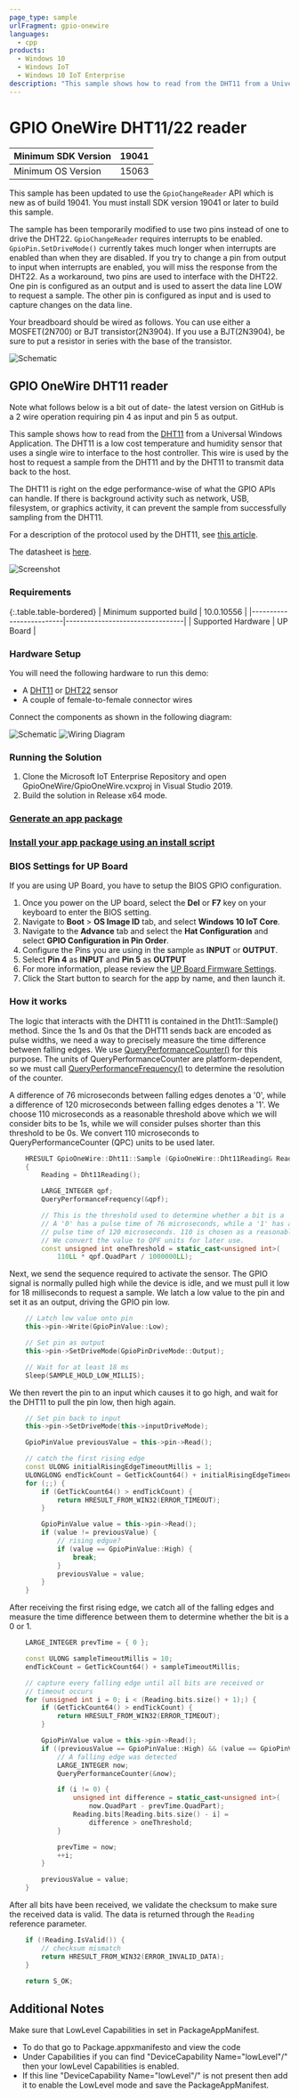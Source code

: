 ```yaml
---
page_type: sample
urlFragment: gpio-onewire
languages:
  - cpp
products:
  - Windows 10
  - Windows IoT
  - Windows 10 IoT Enterprise
description: "This sample shows how to read from the DHT11 from a Universal Windows Application for Windows 10 IoT Enterprise."
---
```


# GPIO OneWire DHT11/22 reader

| Minimum SDK Version | 19041 |
|---------------------|-------|
| Minimum OS Version  | 15063 |

This sample has been updated to use the `GpioChangeReader` API which is new as of build 19041. You must install SDK version 19041 or later to build this sample.

The sample has been temporarily modified to use two pins instead of one to drive the DHT22. `GpioChangeReader` requires interrupts to be enabled. 
`GpioPin.SetDriveMode()` currently takes much longer when interrupts are enabled than when they are disabled. 
If you try to change a pin from output to input when interrupts are enabled, you will miss the response from the DHT22.
As a workaround, two pins are used to interface with the DHT22.
One pin is configured as an output and is used to assert the data line LOW to request a sample. 
The other pin is configured as input and is used to capture changes on the data line.

Your breadboard should be wired as follows. You can use either a MOSFET(2N700) or BJT transistor(2N3904). 
If you use a BJT(2N3904), be sure to put a resistor in series with the base of the transistor.

![Schematic](../../../Resources/schematic.png)

## GPIO OneWire DHT11 reader

Note what follows below is a bit out of date-  the latest version on GitHub is a 2 wire operation requiring pin 4 as input and pin 5 as output.

This sample shows how to read from the [DHT11](https://www.adafruit.com/product/386) from a Universal Windows Application. 
The DHT11 is a low cost temperature and humidity sensor that uses a single wire to interface to the host controller.
This wire is used by the host to request a sample from the DHT11 and by the DHT11 to transmit data back to the host.

The DHT11 is right on the edge performance-wise of what the GPIO APIs can handle. 
If there is background activity such as network, USB, filesystem, or graphics activity, it can prevent the sample from successfully sampling from the DHT11.

For a description of the protocol used by the DHT11, see [this article](http://embedded-lab.com/blog/?p=4333). 

The datasheet is [here](http://akizukidenshi.com/download/ds/aosong/DHT11.pdf).

![Screenshot](../../../Resources/GpioOneWireScreen1.png)

### Requirements

{:.table.table-bordered}
| Minimum supported build | 10.0.10556                      |
|-------------------------|---------------------------------|
| Supported Hardware      | UP Board |

### Hardware Setup

You will need the following hardware to run this demo:

 * A [DHT11](https://www.adafruit.com/product/386) or [DHT22](http://www.adafruit.com/products/385) sensor
 * A couple of female-to-female connector wires

Connect the components as shown in the following diagram:

![Schematic](../../../Resources/GpioOneWireSchematic.png)
![Wiring Diagram](../../../Resources/GpioOneWireFritz.png)

### Running the Solution

 1. Clone the Microsoft IoT Enterprise Repository and open GpioOneWire/GpioOneWire.vcxproj in Visual Studio 2019.
 2. Build the solution in Release x64 mode.

### [Generate an app package](https://docs.microsoft.com/windows/msix/package/packaging-uwp-apps#generate-an-app-package)

### [Install your app package using an install script](https://docs.microsoft.com/windows/msix/package/packaging-uwp-apps#install-your-app-package-using-an-install-script)

### BIOS Settings for UP Board
If you are using UP Board, you have to setup the BIOS GPIO configuration.
1. Once you power on the UP board, select the **Del** or **F7** key on your keyboard to enter the BIOS setting.
1. Navigate to **Boot** > **OS Image ID** tab, and select **Windows 10 IoT Core**.
1. Navigate to the **Advance** tab and select the **Hat Configuration** and select **GPIO Configuration in Pin Order**.
1. Configure the Pins you are using in the sample as **INPUT** or **OUTPUT**.
1. Select **Pin 4** as **INPUT** and **Pin 5** as **OUTPUT**
1. For more information, please review the [UP Board Firmware Settings](https://www.annabooks.com/Articles/Articles_IoT10/Windows-10-IoT-UP-Board-BIOS-RHPROXY-Rev1.3.pdf).
1. Click the Start button to search for the app by name, and then launch it.

### How it works

The logic that interacts with the DHT11 is contained in the Dht11::Sample() method. 
Since the 1s and 0s that the DHT11 sends back are encoded as pulse widths, we need a way to precisely measure the time difference between falling edges. 
We use [QueryPerformanceCounter()](https://msdn.microsoft.com/en-us/library/windows/desktop/ms644904(v=vs.85).aspx) for this purpose. 
The units of QueryPerformanceCounter are platform-dependent, so we must call [QueryPerformanceFrequency()](https://msdn.microsoft.com/en-us/library/windows/desktop/ms644905(v=vs.85).aspx) to determine the resolution of the counter.

A difference of 76 microseconds between falling edges denotes a '0', while a difference of 120 microseconds between falling edges denotes a '1'.
We choose 110 microseconds as a reasonable threshold above which we will consider bits to be 1s, while we will consider pulses shorter than this threshold to be 0s. We convert 110 microseconds to QueryPerformanceCounter (QPC) units to be used later.

```cpp
	HRESULT GpioOneWire::Dht11::Sample (GpioOneWire::Dht11Reading& Reading)
	{
		Reading = Dht11Reading();

		LARGE_INTEGER qpf;
		QueryPerformanceFrequency(&qpf);

		// This is the threshold used to determine whether a bit is a '0' or a '1'.
		// A '0' has a pulse time of 76 microseconds, while a '1' has a
		// pulse time of 120 microseconds. 110 is chosen as a reasonable threshold.
		// We convert the value to QPF units for later use.
		const unsigned int oneThreshold = static_cast<unsigned int>(
			110LL * qpf.QuadPart / 1000000LL);
``` 

Next, we send the sequence required to activate the sensor. 
The GPIO signal is normally pulled high while the device is idle, and we must pull it low for 18 milliseconds to request a sample. We latch a low value to the pin and set it as an output, driving the GPIO pin low.

```cpp
    // Latch low value onto pin
    this->pin->Write(GpioPinValue::Low);

    // Set pin as output
    this->pin->SetDriveMode(GpioPinDriveMode::Output);

    // Wait for at least 18 ms
    Sleep(SAMPLE_HOLD_LOW_MILLIS);
```

We then revert the pin to an input which causes it to go high, and wait for the DHT11 to pull the pin low, then high again.

```cpp
    // Set pin back to input
    this->pin->SetDriveMode(this->inputDriveMode);

    GpioPinValue previousValue = this->pin->Read();

    // catch the first rising edge
    const ULONG initialRisingEdgeTimeoutMillis = 1;
    ULONGLONG endTickCount = GetTickCount64() + initialRisingEdgeTimeoutMillis;
    for (;;) {
        if (GetTickCount64() > endTickCount) {
            return HRESULT_FROM_WIN32(ERROR_TIMEOUT);
        }

        GpioPinValue value = this->pin->Read();
        if (value != previousValue) {
            // rising edgue?
            if (value == GpioPinValue::High) {
                break;
            }
            previousValue = value;
        }
    }
```

After receiving the first rising edge, we catch all of the falling edges and measure the time difference between them to determine whether the bit is a 0 or 1.

```cpp
    LARGE_INTEGER prevTime = { 0 };

    const ULONG sampleTimeoutMillis = 10;
    endTickCount = GetTickCount64() + sampleTimeoutMillis;

    // capture every falling edge until all bits are received or
    // timeout occurs
    for (unsigned int i = 0; i < (Reading.bits.size() + 1);) {
        if (GetTickCount64() > endTickCount) {
            return HRESULT_FROM_WIN32(ERROR_TIMEOUT);
        }

        GpioPinValue value = this->pin->Read();
        if ((previousValue == GpioPinValue::High) && (value == GpioPinValue::Low)) {
            // A falling edge was detected
            LARGE_INTEGER now;
            QueryPerformanceCounter(&now);

            if (i != 0) {
                unsigned int difference = static_cast<unsigned int>(
                    now.QuadPart - prevTime.QuadPart);
                Reading.bits[Reading.bits.size() - i] =
                    difference > oneThreshold;
            }

            prevTime = now;
            ++i;
        }

        previousValue = value;
    }
```

After all bits have been received, we validate the checksum to make sure the received data is valid. The data is returned through the `Reading` reference parameter.

```cpp
    if (!Reading.IsValid()) {
        // checksum mismatch
        return HRESULT_FROM_WIN32(ERROR_INVALID_DATA);
    }

    return S_OK;
```

## Additional Notes

Make sure that LowLevel Capabilities in set in PackageAppManifest.
* To do that go to Package.appxmanifesto and view the code
* Under Capabilities if you can find "DeviceCapability Name="lowLevel"/" then your lowLevel Capabilities is enabled.
* If this line "DeviceCapability Name="lowLevel"/" is not present then add it to enable the LowLevel mode and save the PackageAppManifest.

